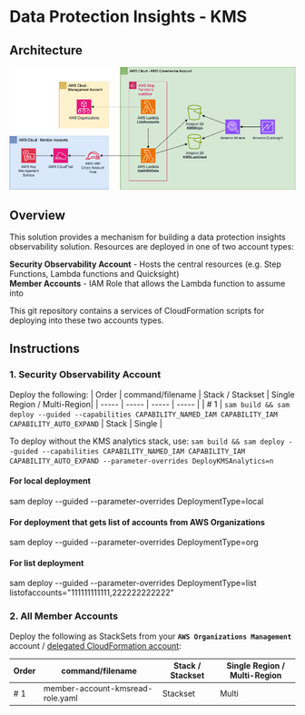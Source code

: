 # Data Protection Insights - KMS

## Architecture

![Data Protection Insights Architecture](images/data-protection-insights-architecture.png)

## Overview
This solution provides a mechanism for building a data protection insights observability solution. Resources are deployed in one of two account types:

**Security Observability Account** - Hosts the central resources (e.g. Step Functions, Lambda functions and Quicksight)   
**Member Accounts** - IAM Role that allows the Lambda function to assume into   

This git repository contains a services of CloudFormation scripts for deploying into these two accounts types.

## Instructions
### 1. Security Observability Account
Deploy the following:
| Order | command/filename | Stack / Stackset | Single Region / Multi-Region|
| ----- | ----- | ----- | ----- |
| # 1 | ```sam build && sam deploy --guided --capabilities CAPABILITY_NAMED_IAM CAPABILITY_IAM CAPABILITY_AUTO_EXPAND``` | Stack | Single |


To deploy without the KMS analytics stack, use:
```sam build && sam deploy --guided --capabilities CAPABILITY_NAMED_IAM CAPABILITY_IAM CAPABILITY_AUTO_EXPAND --parameter-overrides DeployKMSAnalytics=n```

#### For local deployment
sam deploy --guided --parameter-overrides DeploymentType=local

#### For deployment that gets list of accounts from AWS Organizations
sam deploy --guided --parameter-overrides DeploymentType=org

#### For list deployment
sam deploy --guided --parameter-overrides DeploymentType=list listofaccounts="111111111111,222222222222"



### 2. All Member Accounts
Deploy the following as StackSets from your **`AWS Organizations Management`** account / [delegated CloudFormation account](https://docs.aws.amazon.com/AWSCloudFormation/latest/UserGuide/stacksets-orgs-delegated-admin.html):

| Order | command/filename | Stack / Stackset | Single Region / Multi-Region|
| ----- | ----- | ----- | ----- |
| # 1 | member-account-kmsread-role.yaml | Stackset | Multi |